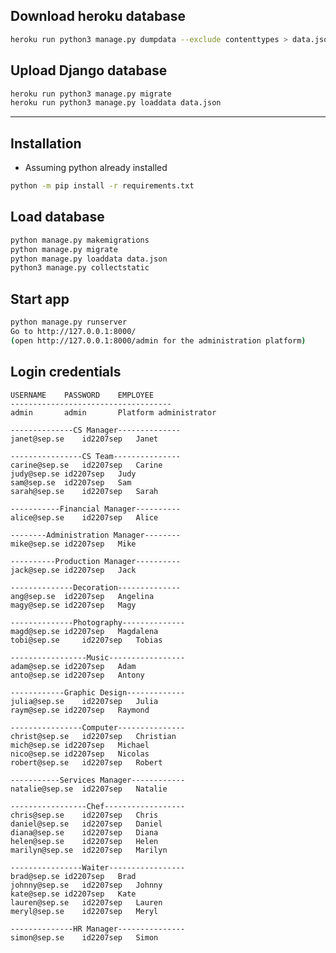 ## Download heroku database
```bash
heroku run python3 manage.py dumpdata --exclude contenttypes > data.json
```
## Upload Django database
```bash
heroku run python3 manage.py migrate
heroku run python3 manage.py loaddata data.json
```
-------------------------------------------------------------------------------	
## Installation
* Assuming python already installed
```bash
python -m pip install -r requirements.txt
```
## Load database
```bash
python manage.py makemigrations
python manage.py migrate
python manage.py loaddata data.json
python3 manage.py collectstatic
```
## Start app
```bash
python manage.py runserver
Go to http://127.0.0.1:8000/
(open http://127.0.0.1:8000/admin for the administration platform)
```
## Login credentials
	USERNAME	PASSWORD	EMPLOYEE
	------------------------------------
	admin 		admin 		Platform administrator

	--------------CS Manager--------------
	janet@sep.se 	id2207sep 	Janet

	----------------CS Team---------------
	carine@sep.se	id2207sep   Carine
	judy@sep.se	id2207sep   Judy
	sam@sep.se 	id2207sep   Sam
	sarah@sep.se	id2207sep   Sarah

	-----------Financial Manager----------
	alice@sep.se	id2207sep   Alice

	--------Administration Manager--------
	mike@sep.se	id2207sep   Mike

	----------Production Manager----------
	jack@sep.se	id2207sep   Jack

	--------------Decoration--------------
	ang@sep.se	id2207sep   Angelina
	magy@sep.se	id2207sep   Magy

	--------------Photography--------------
	magd@sep.se	id2207sep   Magdalena
	tobi@sep.se    	id2207sep   Tobias

	-----------------Music-----------------
	adam@sep.se	id2207sep   Adam
	anto@sep.se	id2207sep   Antony

	------------Graphic Design-------------
	julia@sep.se	id2207sep   Julia
	raym@sep.se	id2207sep   Raymond

	----------------Computer---------------
	christ@sep.se	id2207sep   Christian
	mich@sep.se	id2207sep   Michael
	nico@sep.se	id2207sep   Nicolas
	robert@sep.se	id2207sep   Robert
			
	-----------Services Manager------------
	natalie@sep.se	id2207sep   Natalie

	-----------------Chef------------------
	chris@sep.se	id2207sep   Chris
	daniel@sep.se	id2207sep   Daniel
	diana@sep.se	id2207sep   Diana
	helen@sep.se	id2207sep   Helen
	marilyn@sep.se	id2207sep   Marilyn

	----------------Waiter-----------------
	brad@sep.se	id2207sep   Brad
	johnny@sep.se	id2207sep   Johnny
	kate@sep.se	id2207sep   Kate
	lauren@sep.se	id2207sep   Lauren
	meryl@sep.se	id2207sep   Meryl

	--------------HR Manager---------------
	simon@sep.se	id2207sep   Simon
	

	






